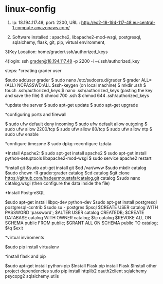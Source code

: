 # linux-config

1) Ip: 18.194.117.48,
port: 2200,
URL : http://ec2-18-194-117-48.eu-central-1.compute.amazonaws.com/

2) Software installed : 
apache2,
libapache2-mod-wsgi,
postgresql,
sqlalchemy,
flask,
git,
pip,
virtual environment,

3)Key Location: home/grader/.ssh/authorized_keys

4)login: ssh grader@18.194.117.48 -p 2200 -i ~/.ssh/authorized_key

steps:
*creating grader user

$sudo adduser grader
$ sudo nano /etc/sudoers.d/grader
$ grader ALL=(ALL) NOPASSWD:ALL
$ssh-keygen (on local machine)
$ mkdir .ssh
$ touch .ssh/authorized_keys
$ nano .ssh/authorized_keys (pasting the key and save the file)
$ chmod 700 .ssh
$ chmod 644 .ssh/authorized_keys

*update the server
$ sudo apt-get update
$ sudo apt-get upgrade

*configuring ports and firewall

$ sudo ufw default deny incoming
$ sudo ufw default allow outgoing
$ sudo ufw allow 2200/tcp
$ sudo ufw allow 80/tcp
$ sudo ufw allow ntp
$ sudo ufw enable

*configure timezone
$ sudo dpkg-reconfigure tzdata

*Install Apache2:
$ sudo apt-get install apache2
$ sudo apt-get install python-setuptools libapache2-mod-wsgi
$ sudo service apache2 restart

*install git
$sudo apt-get install git
$cd /var/www
$sudo mkdir catalog
$sudo chown -R grader:grader catalog
$cd catalog
$git clone https://github.com/hadeermoustafa/catalog.git catalog
$sudo nano catalog.wsgi (then configure the data inside the file)

*Install PostgreSQL

$sudo apt-get install libpq-dev python-dev
$sudo apt-get install postgresql postgresql-contrib
$sudo su - postgres
$psql
$CREATE USER catalog WITH PASSWORD 'password';
$ALTER USER catalog CREATEDB;
$CREATE DATABASE catalog WITH OWNER catalog;
$\c catalog
$REVOKE ALL ON SCHEMA public FROM public;
$GRANT ALL ON SCHEMA public TO catalog;
$\q
$exit

*virtual inviroments

$sudo pip install virtualenv

*install flask and pip

$sudo apt-get install python-pip
$Install Flask pip install Flask
$Install other project dependencies sudo pip install httplib2 oauth2client sqlalchemy psycopg2 sqlalchemy_utils
